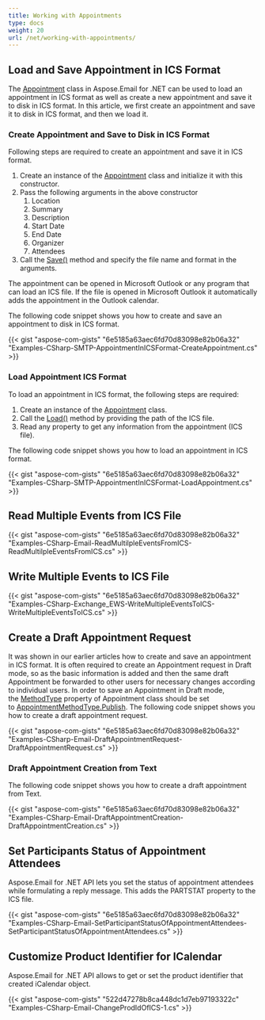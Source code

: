 ```yaml
---
title: Working with Appointments
type: docs
weight: 20
url: /net/working-with-appointments/
---
```


## **Load and Save Appointment in ICS Format**
The [Appointment](https://apireference.aspose.com/email/net/aspose.email.calendar/appointment) class in Aspose.Email for .NET can be used to load an appointment in ICS format as well as create a new appointment and save it to disk in ICS format. In this article, we first create an appointment and save it to disk in ICS format, and then we load it.
### **Create Appointment and Save to Disk in ICS Format**
Following steps are required to create an appointment and save it in ICS format.

1. Create an instance of the [Appointment](https://apireference.aspose.com/email/net/aspose.email.calendar/appointment) class and initialize it with this constructor.
1. Pass the following arguments in the above constructor
   1. Location
   1. Summary
   1. Description
   1. Start Date
   1. End Date
   1. Organizer
   1. Attendees
1. Call the [Save()](https://apireference.aspose.com/email/net/aspose.email.calendar/appointment/methods/save/index) method and specify the file name and format in the arguments.

The appointment can be opened in Microsoft Outlook or any program that can load an ICS file. If the file is opened in Microsoft Outlook it automatically adds the appointment in the Outlook calendar.

The following code snippet shows you how to create and save an appointment to disk in ICS format.



{{< gist "aspose-com-gists" "6e5185a63aec6fd70d83098e82b06a32" "Examples-CSharp-SMTP-AppointmentInICSFormat-CreateAppointment.cs" >}}
### **Load Appointment ICS Format**
To load an appointment in ICS format, the following steps are required:

1. Create an instance of the [Appointment](https://apireference.aspose.com/email/net/aspose.email.calendar/appointment) class.
1. Call the [Load()](https://apireference.aspose.com/email/net/aspose.email.calendar/appointment/methods/load/index) method by providing the path of the ICS file.
1. Read any property to get any information from the appointment (ICS file).

The following code snippet shows you how to load an appointment in ICS format.



{{< gist "aspose-com-gists" "6e5185a63aec6fd70d83098e82b06a32" "Examples-CSharp-SMTP-AppointmentInICSFormat-LoadAppointment.cs" >}}
## **Read Multiple Events from ICS File**
{{< gist "aspose-com-gists" "6e5185a63aec6fd70d83098e82b06a32" "Examples-CSharp-Email-ReadMultilpleEventsFromICS-ReadMultilpleEventsFromICS.cs" >}}
## **Write Multiple Events to ICS File**
{{< gist "aspose-com-gists" "6e5185a63aec6fd70d83098e82b06a32" "Examples-CSharp-Exchange_EWS-WriteMultipleEventsToICS-WriteMultipleEventsToICS.cs" >}}
## **Create a Draft Appointment Request**
It was shown in our earlier articles how to create and save an appointment in ICS format. It is often required to create an Appointment request in Draft mode, so as the basic information is added and then the same draft Appointment be forwarded to other users for necessary changes according to individual users. In order to save an Appointment in Draft mode, the [MethodType](https://apireference.aspose.com/email/net/aspose.email.calendar/appointment/properties/methodtype) property of Appointment class should be set to [AppointmentMethodType.Publish](https://apireference.aspose.com/email/net/aspose.email.calendar/appointmentmethodtype). The following code snippet shows you how to create a draft appointment request.

{{< gist "aspose-com-gists" "6e5185a63aec6fd70d83098e82b06a32" "Examples-CSharp-Email-DraftAppointmentRequest-DraftAppointmentRequest.cs" >}}
### **Draft Appointment Creation from Text**
The following code snippet shows you how to create a draft appointment from Text. 

{{< gist "aspose-com-gists" "6e5185a63aec6fd70d83098e82b06a32" "Examples-CSharp-Email-DraftAppointmentCreation-DraftAppointmentCreation.cs" >}}
## **Set Participants Status of Appointment Attendees**
Aspose.Email for .NET API lets you set the status of appointment attendees while formulating a reply message. This adds the PARTSTAT property to the ICS file.

{{< gist "aspose-com-gists" "6e5185a63aec6fd70d83098e82b06a32" "Examples-CSharp-Email-SetParticipantStatusOfAppointmentAttendees-SetParticipantStatusOfAppointmentAttendees.cs" >}}
## **Customize Product Identifier for ICalendar**
Aspose.Email for .NET API allows to get or set the product identifier that created iCalendar object.

{{< gist "aspose-com-gists" "522d47278b8ca448dc1d7eb97193322c" "Examples-CSharp-Email-ChangeProdIdOfICS-1.cs" >}}

